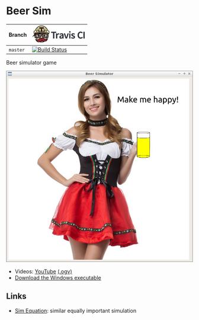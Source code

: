 # Beer Sim

Branch|[![Travis CI logo](pics/TravisCI.png)](https://travis-ci.org)
---|---
`master`|[![Build Status](https://travis-ci.org/richelbilderbeek/beer_sim.svg?branch=master)](https://travis-ci.org/richelbilderbeek/beer_sim)

Beer simulator game

![beer_sim.png](beer_sim.png)

 * Videos: [YouTube](https://youtu.be/-GcckR59XuQ) [(.ogv)](http://richelbilderbeek.nl/beer_sim.ogv)
 * [Download the Windows executable](http://richelbilderbeek.nl/beer_sim.exe)

## Links

 * [Sim Equation](https://github.com/richelbilderbeek/sim_equation): similar equally important simulation